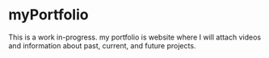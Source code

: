 # myPortfolio
This is a work in-progress. my portfolio is website where I will attach videos and information about past, current, and future projects.
